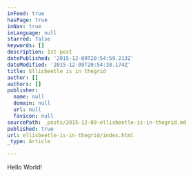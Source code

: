 ```yaml
---
inFeed: true
hasPage: true
inNav: true
inLanguage: null
starred: false
keywords: []
description: 1st post
datePublished: '2015-12-09T20:54:59.213Z'
dateModified: '2015-12-09T20:54:38.174Z'
title: Ellisbeetle is in thegrid
author: []
authors: []
publisher:
  name: null
  domain: null
  url: null
  favicon: null
sourcePath: _posts/2015-12-09-ellisbeetle-is-in-thegrid.md
published: true
url: ellisbeetle-is-in-thegrid/index.html
_type: Article

---
```

Hello World!